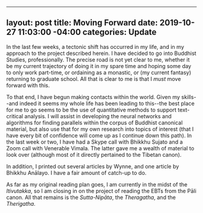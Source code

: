 
---
layout: post
title: Moving Forward
date: 2019-10-27 11:03:00 -04:00
categories: Update
---

In the last few weeks, a tectonic shift has occurred in my life, and in my approach to the project
described herein.  I have decided to go into Buddhist Studies, professionally.  The precise road
is not yet clear to me, whether it be my current trajectory of doing it in my spare time and hoping
some day to only work part-time, or ordaining as a monastic, or (my current fantasy) returning to
graduate school.  All that is clear to me is that I *must* move forward with this.

To that end, I have begun making contacts within the world.  Given my skills--and indeed it seems
my whole life has been leading to this--the best place for me to go seems to be the use of
quantitative methods to support text-critical analysis.  I will assist in developing the neural
networks and algorithms for finding parallels within the corpus of Buddhist canonical material,
but also use that for my own research into topics of interest (that I have every bit of confidence
will come up as I continue down this path).  In the last week or two, I have had a Skype call with
Bhikkhu Sujato and a Zoom call with Venerable Vimala.  The latter gave me a wealth of material to
look over (although most of it directly pertained to the Tibetan canon).

In addition, I printed out several articles by Wynne, and one article by Bhikkhu Anālayo.  I have
a fair amount of catch-up to do.

As far as my original reading plan goes, I am currently in the midst of the *Itivutakka*, so I am
closing in on the project of reading the EBTs from the Pāli canon.  All that remains is the
*Sutta-Nipāta*, the *Theragatha*, and the *Therigatha*.